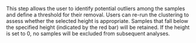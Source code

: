 This step allows the user to identify potential outliers among the samples and define a threshold for their removal. Users can re-run the clustering to assess whether the selected height is appropriate. Samples that fall below the specified height (indicated by the red bar) will be retained. If the height is set to 0, no samples will be excluded from subsequent analyses.